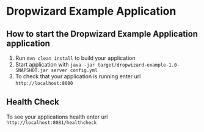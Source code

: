 # Dropwizard Example Application

How to start the Dropwizard Example Application application
---

1. Run `mvn clean install` to build your application
1. Start application with `java -jar target/dropwizard-example-1.0-SNAPSHOT.jar server config.yml`
1. To check that your application is running enter url `http://localhost:8080`

Health Check
---

To see your applications health enter url `http://localhost:8081/healthcheck`
